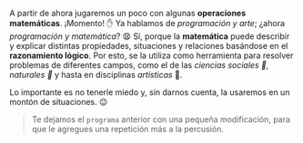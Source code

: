 <gs-attire attire-url="https://raw.githubusercontent.com/MumukiProject/mumuki-guia-gobstones-expresiones-ii-kids/master/assets/attires/config_1534357960591.json"></gs-attire>

<gs-toolbox toolbox-url="https://raw.githubusercontent.com/MumukiProject/mumuki-guia-gobstones-expresiones-ii-kids/master/assets/toolbox.xml">
</gs-toolbox>

A partir de ahora jugaremos un poco con algunas **operaciones matemáticas**. ¡Momento! :hand: Ya hablamos de _programación y arte_; ¿ahora _programación y matemática_? :anguished: Sí, porque la **matemática** puede describir y explicar distintas propiedades, situaciones y relaciones basándose en el **razonamiento lógico**. Por esto, se la utiliza como herramienta para resolver problemas de diferentes campos, como el de las _ciencias sociales :european_post_office:, naturales :herb:_ y hasta en disciplinas _artísticas_ :art:. 

Lo importante es no tenerle miedo y, sin darnos cuenta, la usaremos en un montón de situaciones. :wink:

> Te dejamos el `programa` anterior con una pequeña modificación, para que le agregues una repetición más a la percusión. 